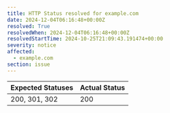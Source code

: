 ```yaml
---
title: HTTP Status resolved for example.com
date: 2024-12-04T06:16:48+00:00Z
resolved: True
resolvedWhen: 2024-12-04T06:16:48+00:00Z
resolvedStartTime: 2024-10-25T21:09:43.191474+00:00
severity: notice
affected:
  - example.com
section: issue
---
```


| Expected Statuses | Actual Status  |
|-------------------|----------------|
| 200, 301, 302 | 200 |
